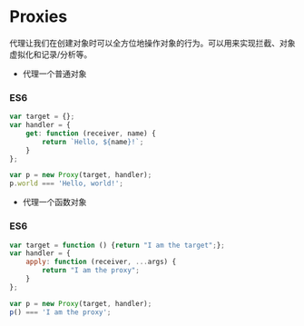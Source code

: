 # Proxies

代理让我们在创建对象时可以全方位地操作对象的行为。可以用来实现拦截、对象虚拟化和记录/分析等。

* 代理一个普通对象

### ES6
```JavaScript
var target = {};
var handler = {
    get: function (receiver, name) {
        return `Hello, ${name}!`;
    }
};

var p = new Proxy(target, handler);
p.world === 'Hello, world!';
```

* 代理一个函数对象

### ES6
```JavaScript
var target = function () {return "I am the target";};
var handler = {
    apply: function (receiver, ...args) {
        return "I am the proxy";
    }
};

var p = new Proxy(target, handler);
p() === 'I am the proxy';
```
